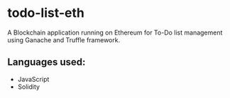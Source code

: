 # todo-list-eth
A Blockchain application running on Ethereum for To-Do list management using Ganache and Truffle framework.

## Languages used:
* JavaScript
* Solidity
